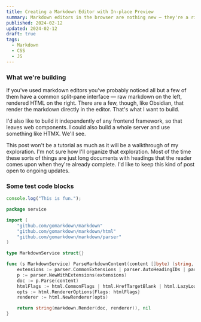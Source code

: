```yaml
---
title: Creating a Markdown Editor with In-place Preview
summary: Markdown editors in the browser are nothing new — they're a rite of passage for intermediate frontend devs. Let's make one that has realtime rendering of the markdown to HTML.
published: 2024-02-12
updated: 2024-02-12
draft: true
tags:
  - Markdown
  - CSS
  - JS
---
```


### What we're building

If you've used markdown editors you've probably noticed all but a few of them have a common split-pane interface — raw markdown on the left, rendered HTML on the right. There are a few, though, like Obsidian, that render the markdown directly in the editor. That's what I want to build.

I'd also like to build it independently of any frontend framework, so that leaves web components. I could also build a whole server and use something like HTMX. We'll see.

This post won't be a tutorial as much as it will be a walkthrough of my exploration. I'm not sure how I'll organize that exploration. Most of the time these sorts of things are just long documents with headings that the reader comes upon when they're already complete. I'd like to keep this kind of post open to ongoing updates.

### Some test code blocks

```js
console.log("This is fun.");
```

```go
package service

import (
	"github.com/gomarkdown/markdown"
	"github.com/gomarkdown/markdown/html"
	"github.com/gomarkdown/markdown/parser"
)

type MarkdownService struct{}

func (s MarkdownService) ParseMarkdownContent(content []byte) (string, error) {
	extensions := parser.CommonExtensions | parser.AutoHeadingIDs | parser.NoEmptyLineBeforeBlock
	p := parser.NewWithExtensions(extensions)
	doc := p.Parse(content)
	htmlFlags := html.CommonFlags | html.HrefTargetBlank | html.LazyLoadImages
	opts := html.RendererOptions{Flags: htmlFlags}
	renderer := html.NewRenderer(opts)

	return string(markdown.Render(doc, renderer)), nil
}
```